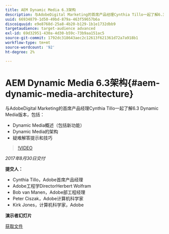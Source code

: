 ```yaml
---
title: AEM Dynamic Media 6.3架构
description: 与AdobeDigital Marketing的首席产品经理Cynthia Tillo一起了解6.3 Dynamic Media版本。
uuid: 66934879-1d50-49bd-879a-463f59657b6a
discoiquuid: e9e8768d-25a8-4b20-b129-1b1e1732dbb9
targetaudience: target-audience advanced
exl-id: 69d32951-430a-4d30-b59c-73b9aa151ac5
source-git-commit: 1792dc318643aec2c12613f621361d72a7a918b1
workflow-type: tm+mt
source-wordcount: '92'
ht-degree: 2%

---
```


# AEM Dynamic Media 6.3架构{#aem-dynamic-media-architecture}

与AdobeDigital Marketing的首席产品经理Cynthia Tillo一起了解6.3 Dynamic Media版本，包括：

* Dynamic Media概述（包括新功能）
* Dynamic Media的架构
* 疑难解答提示和技巧

>[!VIDEO](https://video.tv.adobe.com/v/19570/?quality=9)

*2017年8月30日交付*

**提交人：**

* Cynthia Tillo，Adobe首席产品经理
* Adobe工程学DirectorHerbert Wolfram
* Bob van Manen，Adobe部工程经理
* Peter Ciszak，Adobe计算机科学家
* Kirk Jones，计算机科学家，Adobe

**演示者幻灯片**

[获取文件](assets/dynamicmedia83017.pdf)
<!--
[Get back to the Overview](https://helpx.adobe.com/experience-manager/kt/eseminars/gems/aem-index.html)
-->
